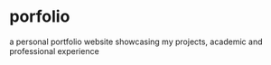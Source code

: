 # porfolio
a personal portfolio website showcasing my projects, academic and professional experience
